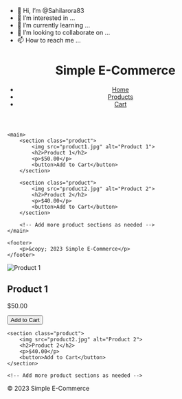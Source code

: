 - 👋 Hi, I’m @Sahilarora83
- 👀 I’m interested in ...
- 🌱 I’m currently learning ...
- 💞️ I’m looking to collaborate on ...
- 📫 How to reach me ...

<!---
Sahilarora83/Sahilarora83 is a ✨ special ✨ repository because its `README.md` (this file) appears on your GitHub profile.
You can click the Preview link to take a look at your changes.
--->
<!DOCTYPE html>
<html lang="en">
<head>
    <meta charset="UTF-8">
    <meta name="viewport" content="width=device-width, initial-scale=1.0">
    <title>Simple E-Commerce Site</title>
    <link rel="stylesheet" href="styles.css">
</head>
<body>
    <header>
        <h1>Simple E-Commerce</h1>
        <nav>
            <ul>
                <li><a href="#">Home</a></li>
                <li><a href="#">Products</a></li>
                <li><a href="#">Cart</a></li>
            </ul>
        </nav>
    </header>

    <main>
        <section class="product">
            <img src="product1.jpg" alt="Product 1">
            <h2>Product 1</h2>
            <p>$50.00</p>
            <button>Add to Cart</button>
        </section>

        <section class="product">
            <img src="product2.jpg" alt="Product 2">
            <h2>Product 2</h2>
            <p>$40.00</p>
            <button>Add to Cart</button>
        </section>

        <!-- Add more product sections as needed -->
    </main>

    <footer>
        <p>&copy; 2023 Simple E-Commerce</p>
    </footer>
</body>
</html>

<main>
    <section class="product">
        <img src="product1.jpg" alt="Product 1">
        <h2>Product 1</h2>
        <p>$50.00</p>
        <button>Add to Cart</button>
    </section>

    <section class="product">
        <img src="product2.jpg" alt="Product 2">
        <h2>Product 2</h2>
        <p>$40.00</p>
        <button>Add to Cart</button>
    </section>

    <!-- Add more product sections as needed -->
</main>

<footer>
    <p>&copy; 2023 Simple E-Commerce</p>
</footer>
